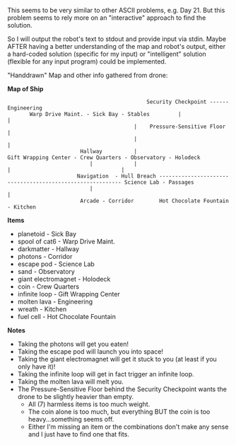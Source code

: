 This seems to be very similar to other ASCII problems, e.g. Day 21.
But this problem seems to rely more on an "interactive" approach to find the solution.

So I will output the robot's text to stdout and provide input via stdin.
Maybe AFTER having a better understanding of the map and robot's output, either a hard-coded solution (specific for my input) or "intelligent" solution (flexible for any input program) could be implemented.

"Handdrawn" Map and other info gathered from drone:

**Map of Ship**

                                                Security Checkpoint ------ Engineering
           Warp Drive Maint. - Sick Bay - Stables         |                     |
                                            |    Pressure-Sensitive Floor       |
                                            |                                   |
                           Hallway          |                           Gift Wrapping Center - Crew Quarters - Observatory - Holodeck
                              |             |                                   |                                   |
                          Navigation  - Hull Breach ---------------------------------------------------------- Science Lab - Passages
                              |                                                 |             
                           Arcade - Corridor        Hot Chocolate Fountain - Kitchen

**Items**
* planetoid           - Sick Bay
* spool of cat6       - Warp Drive Maint.
* darkmatter          - Hallway
* photons             - Corridor
* escape pod          - Science Lab
* sand                - Observatory
* giant electromagnet - Holodeck
* coin                - Crew Quarters
* infinite loop       - Gift Wrapping Center
* molten lava         - Engineering
* wreath              - Kitchen
* fuel cell           - Hot Chocolate Fountain

**Notes**
* Taking the photons will get you eaten!
* Taking the escape pod will launch you into space!
* Taking the giant electromagnet will get it stuck to you (at least if you only have it)!
* Taking the infinite loop will get in fact trigger an infinite loop.
* Taking the molten lava will melt you.
* The Pressure-Sensitive Floor behind the Security Checkpoint wants the drone to be slightly heavier than empty.
    * All (7) harmless items is too much weight.
    * The coin alone is too much, but everything BUT the coin is too heavy...something seems off.
    * Either I'm missing an item or the combinations don't make any sense and I just have to find one that fits.
